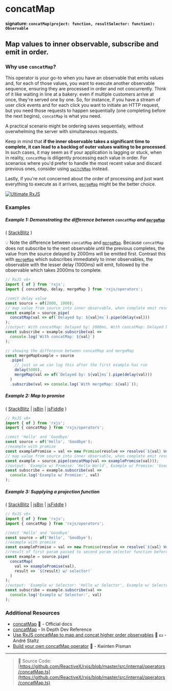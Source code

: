 # concatMap

#### signature: `concatMap(project: function, resultSelector: function): Observable`

## Map values to inner observable, subscribe and emit in order.

### Why use `concatMap`?

This operator is your go-to when you have an observable that emits values and, for each of those values, you want to execute another observable sequence, ensuring they are processed in order and not concurrently. Think of it like waiting in line at a bakery: even if multiple customers arrive at once, they're served one by one. So, for instance, if you have a stream of user click events and for each click you want to initiate an HTTP request, but you need those requests to happen sequentially (one completing before the next begins), `concatMap` is what you need.

A practical scenario might be ordering saves sequentialy, without overwhelming the server with simultaneous requests.

Keep in mind that **if the inner observable takes a significant time to complete, it can lead to a backlog of outer values waiting to be processed**. In such cases, it may seem as if your application is lagging or stuck, when in reality, `concatMap` is diligently processing each value in order. For scenarios where you'd prefer to handle the most recent value and discard previous ones, consider using [`switchMap`](switchmap.md) instead.

Lastly, if you're not concerned about the order of processing and just want everything to execute as it arrives, [`mergeMap`](mergemap.md) might be the better choice.

[![Ultimate RxJS](https://drive.google.com/uc?export=view&id=1qq2-q-eVe-F_-d0eSvTyqaGRjpfLDdJz 'Ultimate RxJS')](https://ultimatecourses.com/courses/rxjs?ref=4)

### Examples

##### Example 1: Demonstrating the difference between `concatMap` and [`mergeMap`](./mergemap.md)

(
[StackBlitz](https://stackblitz.com/edit/typescript-pkyxa1?file=index.ts&devtoolsheight=100)
)

💡 Note the difference between `concatMap` and [`mergeMap`](./mergemap.md).
Because `concatMap` does not subscribe to the next observable until the previous
completes, the value from the source delayed by 2000ms will be emitted first.
Contrast this with [`mergeMap`](./mergemap.md) which subscribes immediately to
inner observables, the observable with the lesser delay (1000ms) will emit,
followed by the observable which takes 2000ms to complete.

```js
// RxJS v6+
import { of } from 'rxjs';
import { concatMap, delay, mergeMap } from 'rxjs/operators';

//emit delay value
const source = of(2000, 1000);
// map value from source into inner observable, when complete emit result and move to next
const example = source.pipe(
  concatMap(val => of(`Delayed by: ${val}ms`).pipe(delay(val)))
);
//output: With concatMap: Delayed by: 2000ms, With concatMap: Delayed by: 1000ms
const subscribe = example.subscribe(val =>
  console.log(`With concatMap: ${val}`)
);

// showing the difference between concatMap and mergeMap
const mergeMapExample = source
  .pipe(
    // just so we can log this after the first example has run
    delay(5000),
    mergeMap(val => of(`Delayed by: ${val}ms`).pipe(delay(val)))
  )
  .subscribe(val => console.log(`With mergeMap: ${val}`));
```

##### Example 2: Map to promise

(
[StackBlitz](https://stackblitz.com/edit/typescript-rv9byk?file=index.ts&devtoolsheight=100)
| [jsBin](http://jsbin.com/celixodeba/1/edit?js,console) |
[jsFiddle](https://jsfiddle.net/btroncone/Lym33L97//) )

```js
// RxJS v6+
import { of } from 'rxjs';
import { concatMap } from 'rxjs/operators';

//emit 'Hello' and 'Goodbye'
const source = of('Hello', 'Goodbye');
//example with promise
const examplePromise = val => new Promise(resolve => resolve(`${val} World!`));
// map value from source into inner observable, when complete emit result and move to next
const example = source.pipe(concatMap(val => examplePromise(val)));
//output: 'Example w/ Promise: 'Hello World', Example w/ Promise: 'Goodbye World'
const subscribe = example.subscribe(val =>
  console.log('Example w/ Promise:', val)
);
```

##### Example 3: Supplying a projection function

(
[StackBlitz](https://stackblitz.com/edit/typescript-2elzt7?file=index.ts&devtoolsheight=100)
| [jsBin](http://jsbin.com/vihacewozo/1/edit?js,console) |
[jsFiddle](https://jsfiddle.net/btroncone/5sr5zzgy/) )

```js
// RxJS v6+
import { of } from 'rxjs';
import { concatMap } from 'rxjs/operators';

//emit 'Hello' and 'Goodbye'
const source = of('Hello', 'Goodbye');
//example with promise
const examplePromise = val => new Promise(resolve => resolve(`${val} World!`));
//result of first param passed to second param selector function before being  returned
const example = source.pipe(
  concatMap(
    val => examplePromise(val),
    result => `${result} w/ selector!`
  )
);
//output: 'Example w/ Selector: 'Hello w/ Selector', Example w/ Selector: 'Goodbye w/ Selector'
const subscribe = example.subscribe(val =>
  console.log('Example w/ Selector:', val)
);
```

### Additional Resources

- [concatMap](https://rxjs.dev/api/operators/concatMap) 📰 - Official docs
- [concatMap](https://indepth.dev/reference/rxjs/operators/concat-map) - In Depth Dev Reference
- [Use RxJS concatMap to map and concat higher order observables](https://egghead.io/lessons/rxjs-use-rxjs-concatmap-to-map-and-concat-high-order-observables?course=use-higher-order-observables-in-rxjs-effectively)
  🎥 💵 - André Staltz
- [Build your own concatMap operator](https://blog.strongbrew.io/build-the-operators-from-rxjs-from-scratch/?lectureId=concatMap#app)
  🎥 - Kwinten Pisman

---

> 📁 Source Code:
> [https://github.com/ReactiveX/rxjs/blob/master/src/internal/operators/concatMap.ts](https://github.com/ReactiveX/rxjs/blob/master/src/internal/operators/concatMap.ts)
